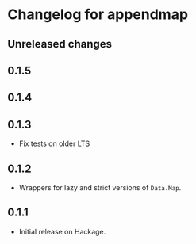 # Changelog for appendmap

## Unreleased changes

## 0.1.5

## 0.1.4

## 0.1.3

* Fix tests on older LTS

## 0.1.2

* Wrappers for lazy and strict versions of `Data.Map`.

## 0.1.1

* Initial release on Hackage.
